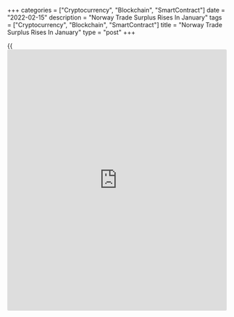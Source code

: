 +++
categories = ["Cryptocurrency", "Blockchain", "SmartContract"]
date = "2022-02-15"
description = "Norway Trade Surplus Rises In January"
tags = ["Cryptocurrency", "Blockchain", "SmartContract"]
title = "Norway Trade Surplus Rises In January"
type = "post"
+++

{{<iframe id="large-banner" src="https://www.bounty.group/#slide=28.0" width="100%" height="600" scrolling="no" style="border: 0px solid rgb(216, 221, 230); border-radius: 3px;">}}

Norway's trade surplus increased in January compared to previous year,
data from Statistics Norway showed on Tuesday.

The trade surplus rose to NOK 91.817 billion in January from NOK 23.814
billion in the same month last year. In December, the surplus was NOK
105.954 billion.

Exports surged 101.9 percent annually in January and imports grew 23.3
percent.

On a monthly basis, exports declined 11.8 percent and imports fell 9.5
percent in January.

The mainland trade logged a deficit of NOK 22.7 billion in January.

For comments and feedback [contact](https://www.playgroundfx.com/contact/): editorial@rtt[news](https://www.letsplayfx.com/blog/forex-news-website/).com

[Economic News][1]

 **What parts of the world are seeing the best (and worst) economic
performances lately? Click[here][2] to check out our [Econ Scorecard][2]
and find out! See up-to-the-moment [ranking](https://www.playgroundfx.com/blog/crypto-exchange-ranking/)s for the best and worst
performers in [GDP][3], [unemployment rate][4], [inflation][2] and much
more.**

   1. www.rtt[news](https://www.letsplayfx.com/blog/forex-news-website/).com/Content/EconomicNews.aspx
   2. www.rtt[news](https://www.letsplayfx.com/blog/forex-news-website/).com/economic-scorecard/world-rank/CPI/highest-performance.aspx
   3. www.rtt[news](https://www.letsplayfx.com/blog/forex-news-website/).com/economic-scorecard/world-rank/GDP/highest-performance.aspx
   4. www.rtt[news](https://www.letsplayfx.com/blog/forex-news-website/).com/economic-scorecard/world-rank/unemployment-rate/lowest-performance.aspx